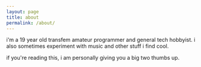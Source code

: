 ```yaml
---
layout: page
title: about
permalink: /about/
---
```

i'm a 19 year old transfem amateur programmer and general tech hobbyist. i also sometimes experiment with music and other stuff i find cool.

if you're reading this, i am personally giving you a big two thumbs up.